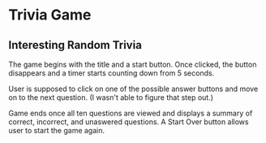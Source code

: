 # Trivia Game

## Interesting Random Trivia

The game begins with the title and a start button. Once clicked, the button disappears and a timer starts counting down from 5 seconds. 

User is supposed to click on one of the possible answer buttons and move on to the next question. (I wasn't able to figure that step out.)

Game ends once all ten questions are viewed and displays a summary of correct, incorrect, and unaswered questions. A Start Over button allows user to start the game again. 